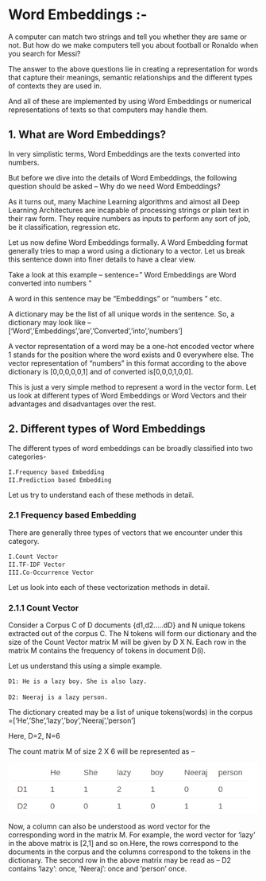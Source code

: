 # Word Embeddings :-

A computer can match two strings and tell you whether they are same or not. But how do we make computers tell you about football or Ronaldo when you search for Messi?

The answer to the above questions lie in creating a representation for words that capture their meanings, semantic relationships and the different types of contexts they are used in.

And all of these are implemented by using Word Embeddings or numerical representations of texts so that computers may handle them.

## 1. What are Word Embeddings?

In very simplistic terms, Word Embeddings are the texts converted into numbers. 

But before we dive into the details of Word Embeddings, the following question should be asked – Why do we need Word Embeddings?

As it turns out, many Machine Learning algorithms and almost all Deep Learning Architectures are incapable of processing strings or plain text in their raw form. They require numbers as inputs to perform any sort of job, be it classification, regression etc.

Let us now define Word Embeddings formally. A Word Embedding format generally tries to map a word using a dictionary to a vector. Let us break this sentence down into finer details to have a clear view.

Take a look at this example – sentence=” Word Embeddings are Word converted into numbers ”

A word in this sentence may be “Embeddings” or “numbers ” etc.

A dictionary may be the list of all unique words in the sentence. So, a dictionary may look like – [‘Word’,’Embeddings’,’are’,’Converted’,’into’,’numbers’]

A vector representation of a word may be a one-hot encoded vector where 1 stands for the position where the word exists and 0 everywhere else. The vector representation of “numbers” in this format according to the above dictionary is [0,0,0,0,0,1] and of converted is[0,0,0,1,0,0].

This is just a very simple method to represent a word in the vector form. Let us look at different types of Word Embeddings or Word Vectors and their advantages and disadvantages over the rest.

## 2. Different types of Word Embeddings

The different types of word embeddings can be broadly classified into two categories-

    I.Frequency based Embedding
    II.Prediction based Embedding

Let us try to understand each of these methods in detail.

### 2.1 Frequency based Embedding

There are generally three types of vectors that we encounter under this category.

    I.Count Vector
    II.TF-IDF Vector
    III.Co-Occurrence Vector

Let us look into each of these vectorization methods in detail.

### 2.1.1 Count Vector

Consider a Corpus C of D documents {d1,d2…..dD} and N unique tokens extracted out of the corpus C. The N tokens will form our dictionary and the size of the Count Vector matrix M will be given by D X N. Each row in the matrix M contains the frequency of tokens in document D(i).

Let us understand this using a simple example.

    D1: He is a lazy boy. She is also lazy.

    D2: Neeraj is a lazy person.

The dictionary created may be a list of unique tokens(words) in the corpus =[‘He’,’She’,’lazy’,’boy’,’Neeraj’,’person’]

Here, D=2, N=6

The count matrix M of size 2 X 6 will be represented as –

<p align = "center">
    <img src = "https://github.com/Balajisivakumar92/100_DAYS_OF_ML_CHALLENGE/blob/master/ML%20code-s/Day%2025%20-%20word2vec/img/count%20vector.png">
</p>

Now, a column can also be understood as word vector for the corresponding word in the matrix M. For example, the word vector for ‘lazy’ in the above matrix is [2,1] and so on.Here, the rows correspond to the documents in the corpus and the columns correspond to the tokens in the dictionary. The second row in the above matrix may be read as – D2 contains ‘lazy’: once, ‘Neeraj’: once and ‘person’ once.

